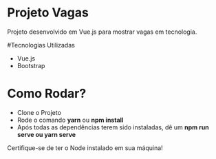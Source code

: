 # Projeto Vagas
Projeto desenvolvido em Vue.js para mostrar vagas em tecnologia.

#Tecnologias Utilizadas

- Vue.js
- Bootstrap

# Como Rodar? 

- Clone o Projeto
- Rode o comando **yarn** ou **npm install**
- Após todas as dependências terem sido instaladas, dê um **npm run serve ou yarn serve**

Certifique-se de ter o Node instalado em sua máquina!
